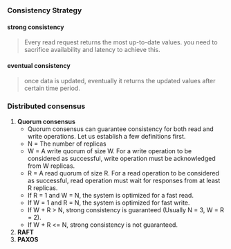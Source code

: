 ### Consistency Strategy
#### strong consistency
> Every read request returns the most up-to-date values.
> you need to sacrifice availability and latency to achieve this.
#### eventual consistency
> once data is updated, eventually it returns the updated values after certain time period.

### Distributed consensus
1. **Quorum consensus**
	- Quorum consensus can guarantee consistency for both read and write operations. Let us establish a few definitions first.
	- N = The number of replicas  
	- W = A write quorum of size W. For a write operation to be considered as successful, write operation must be acknowledged from W replicas.  
	- R = A read quorum of size R. For a read operation to be considered as successful, read operation must wait for responses from at least R replicas.
	- If R = 1 and W = N, the system is optimized for a fast read.
	- If W = 1 and R = N, the system is optimized for fast write.
	- If W + R > N, strong consistency is guaranteed (Usually N = 3, W = R = 2).
	- If W + R <= N, strong consistency is not guaranteed.
1. **RAFT**
2. **PAXOS**
